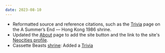 ```yaml
---
date: 2023-08-10
---
```


* Reformatted source and reference citations, such as the [Trivia](/shrines/asummersend/trivia) page on the A Summer’s End — Hong Kong 1986 shrine.
* Updated the [About](/about/) page to add the site button and the link to the site's [Neocities profile](https://neocities.org/site/leilukin).
* Cassette Beasts [shrine](/shrines/cassettebeasts/): Added a [Trivia](/shrines/cassettebeasts/trivia)